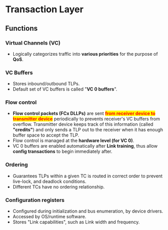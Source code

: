 # Transaction Layer

## Functions

### Virtual Channels (VC)

* Logically categorizes traffic into **various priorities** for the purpose of **QoS**.

### VC Buffers

* Stores inbound/outbound TLPs.
* Default set of VC buffers is called "**VC 0 buffers**".

### Flow control

* **Flow control packets (FCx DLLPs)** are sent <mark style="color:red;">**from receiver device to transmitter device**</mark> periodically to prevents receiver's VC buffers from overflow. Transmitter device keeps track of this information (called **"credits"**) and only sends a TLP out to the receiver when it has enough buffer space to accept the TLP.
* Flow control is managed at the **hardware level (for VC 0)**.
* VC 0 buffers are enabled automatically after **Link training**, thus allow **config transactions** to begin immediately after.

### Ordering

* Guarantees TLPs within a given TC is routed in correct order to prevent live-lock, and deadlock conditions.
* Different TCs have no ordering relationship.

### Configuration registers

* Configured during initialization and bus enumeration, by device drivers.
* Accessed by OS/runtime software.
* Stores "Link capabilities", such as Link width and frequency.
